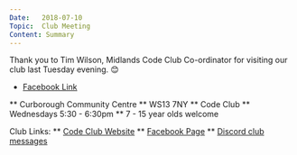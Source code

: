 ```yaml
---
Date:   2018-07-10
Topic:  Club Meeting
Content: Summary
---
```

Thank you to Tim Wilson, Midlands Code Club Co-ordinator for visiting our club last Tuesday evening. 😊

* [Facebook Link](https://www.facebook.com/1481985248595237/posts/1613020995491661/)


** Curborough Community Centre
** WS13 7NY
** Code Club
** Wednesdays 5:30 - 6:30pm
** 7 - 15 year olds welcome

Club Links:
** [Code Club Website](https://lichfield-code-club.github.io/)
** [Facebook Page](https://www.facebook.com/LichfieldCoders)
** [Discord club messages](https://discord.gg/szz6xGK)
